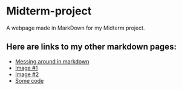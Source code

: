 # Midterm-project
A webpage made in MarkDown for my Midterm project.

## Here are links to my other markdown pages:
* [Messing around in markdown](https://github.com/MichaelKeeney/Midterm-project/blob/main/Messing%20around%20in%20markdown.md)
* [Image #1](https://github.com/MichaelKeeney/Midterm-project/blob/main/Image%20%231.md)
* [Image #2](https://github.com/MichaelKeeney/Midterm-project/blob/main/Image%20%232.md)
* [Some code](https://github.com/MichaelKeeney/Midterm-project/blob/main/Some%20code.md)

